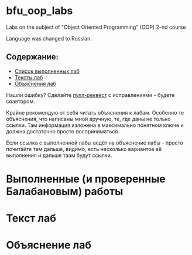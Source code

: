 # bfu_oop_labs
Labs on the subject of "Object Oriented Programming" (OOP) 2-nd course

Language was changed to Russian.

## Содержание:
- [Список выполненных лаб](#Labs-done)
- [Тексты лаб](#Labs-text)
- [Объяснения лаб](#Explanation-labs)


Нашли ошибку? Сделайте [пулл-реквест](https://habr.com/ru/articles/125999/) с исправлениями - будете соавтором.

Крайне рекомендую от себя читать объяснения к лабам. Особенно те объяснения, что написаны мной вручную, те, где даны не только ссылки. Там информация изложена в максимально понятном ключе и должна достаточно просто восприниматься.
 
Если ссылка с выполненной лабы ведёт на объяснение лабы - просто почитайте там дальше, видимо, есть несколько вариантов её выполнения и дальше таам будут ссылки.



<a name="Labs-done">

# Выполненные (и проверенные Балабановым) работы
</a>
<a name="Labs-done-python">

<!-- ### Python <img src="https://github.com/devicons/devicon/blob/master/icons/python/python-original.svg"  title="Python" alt="Python" width="40" height="40"/>&nbsp;
</a>

1. [] []()


<a name="Labs-done-c++">

### C++ <img src="https://github.com/devicons/devicon/blob/master/icons/cplusplus/cplusplus-original.svg"  title="Python" alt="Python" width="40" height="40"/>&nbsp;
</a>

1. [] []() -->




<a name="Labs-text">

# Текст лаб
</a>





<a name="Explanation-labs">

# Объяснение лаб
</a>
